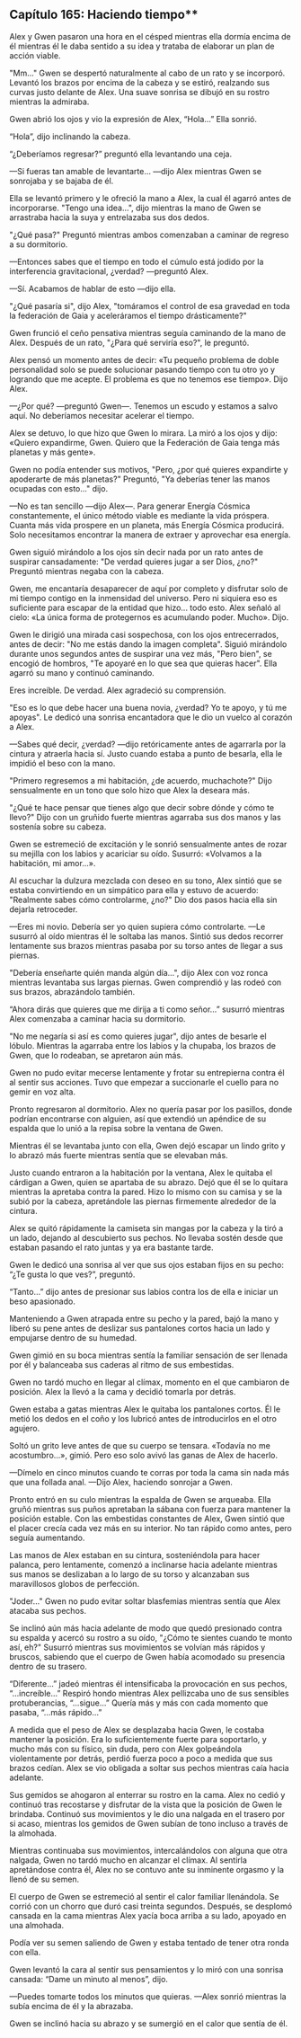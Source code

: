 
## Capítulo 165: Haciendo tiempo**


Alex y Gwen pasaron una hora en el césped mientras ella dormía encima de él mientras él le daba sentido a su idea y trataba de elaborar un plan de acción viable.

"Mm..." Gwen se despertó naturalmente al cabo de un rato y se incorporó. Levantó los brazos por encima de la cabeza y se estiró, realzando sus curvas justo delante de Alex. Una suave sonrisa se dibujó en su rostro mientras la admiraba.

Gwen abrió los ojos y vio la expresión de Alex, “Hola…” Ella sonrió.

“Hola”, dijo inclinando la cabeza.

“¿Deberíamos regresar?” preguntó ella levantando una ceja.

—Si fueras tan amable de levantarte… —dijo Alex mientras Gwen se sonrojaba y se bajaba de él.

Ella se levantó primero y le ofreció la mano a Alex, la cual él agarró antes de incorporarse. "Tengo una idea...", dijo mientras la mano de Gwen se arrastraba hacia la suya y entrelazaba sus dos dedos.

"¿Qué pasa?" Preguntó mientras ambos comenzaban a caminar de regreso a su dormitorio.

—Entonces sabes que el tiempo en todo el cúmulo está jodido por la interferencia gravitacional, ¿verdad? —preguntó Alex.

—Sí. Acabamos de hablar de esto —dijo ella.

"¿Qué pasaría si", dijo Alex, "tomáramos el control de esa gravedad en toda la federación de Gaia y aceleráramos el tiempo drásticamente?"

Gwen frunció el ceño pensativa mientras seguía caminando de la mano de Alex. Después de un rato, "¿Para qué serviría eso?", le preguntó.

Alex pensó un momento antes de decir: «Tu pequeño problema de doble personalidad solo se puede solucionar pasando tiempo con tu otro yo y logrando que me acepte. El problema es que no tenemos ese tiempo». Dijo Alex.

—¿Por qué? —preguntó Gwen—. Tenemos un escudo y estamos a salvo aquí. No deberíamos necesitar acelerar el tiempo.

Alex se detuvo, lo que hizo que Gwen lo mirara. La miró a los ojos y dijo: «Quiero expandirme, Gwen. Quiero que la Federación de Gaia tenga más planetas y más gente».

Gwen no podía entender sus motivos, "Pero, ¿por qué quieres expandirte y apoderarte de más planetas?" Preguntó, "Ya deberías tener las manos ocupadas con esto..." dijo.

—No es tan sencillo —dijo Alex—. Para generar Energía Cósmica constantemente, el único método viable es mediante la vida próspera. Cuanta más vida prospere en un planeta, más Energía Cósmica producirá. Solo necesitamos encontrar la manera de extraer y aprovechar esa energía.

Gwen siguió mirándolo a los ojos sin decir nada por un rato antes de suspirar cansadamente: "De verdad quieres jugar a ser Dios, ¿no?" Preguntó mientras negaba con la cabeza.

Gwen, me encantaría desaparecer de aquí por completo y disfrutar solo de mi tiempo contigo en la inmensidad del universo. Pero ni siquiera eso es suficiente para escapar de la entidad que hizo... todo esto. Alex señaló al cielo: «La única forma de protegernos es acumulando poder. Mucho». Dijo.

Gwen le dirigió una mirada casi sospechosa, con los ojos entrecerrados, antes de decir: "No me estás dando la imagen completa". Siguió mirándolo durante unos segundos antes de suspirar una vez más, "Pero bien", se encogió de hombros, "Te apoyaré en lo que sea que quieras hacer". Ella agarró su mano y continuó caminando.

Eres increíble. De verdad. Alex agradeció su comprensión.

"Eso es lo que debe hacer una buena novia, ¿verdad? Yo te apoyo, y tú me apoyas". Le dedicó una sonrisa encantadora que le dio un vuelco al corazón a Alex.

—Sabes qué decir, ¿verdad? —dijo retóricamente antes de agarrarla por la cintura y atraerla hacia sí. Justo cuando estaba a punto de besarla, ella le impidió el beso con la mano.

"Primero regresemos a mi habitación, ¿de acuerdo, muchachote?" Dijo sensualmente en un tono que solo hizo que Alex la deseara más.

"¿Qué te hace pensar que tienes algo que decir sobre dónde y cómo te llevo?" Dijo con un gruñido fuerte mientras agarraba sus dos manos y las sostenía sobre su cabeza.

Gwen se estremeció de excitación y le sonrió sensualmente antes de rozar su mejilla con los labios y acariciar su oído. Susurró: «Volvamos a la habitación, mi amor...».

Al escuchar la dulzura mezclada con deseo en su tono, Alex sintió que se estaba convirtiendo en un simpático para ella y estuvo de acuerdo: "Realmente sabes cómo controlarme, ¿no?" Dio dos pasos hacia ella sin dejarla retroceder.

—Eres mi novio. Debería ser yo quien supiera cómo controlarte. —Le susurró al oído mientras él le soltaba las manos. Sintió sus dedos recorrer lentamente sus brazos mientras pasaba por su torso antes de llegar a sus piernas.

"Debería enseñarte quién manda algún día...", dijo Alex con voz ronca mientras levantaba sus largas piernas. Gwen comprendió y las rodeó con sus brazos, abrazándolo también.

“Ahora dirás que quieres que me dirija a ti como señor…” susurró mientras Alex comenzaba a caminar hacia su dormitorio.

"No me negaría si así es como quieres jugar", dijo antes de besarle el lóbulo. Mientras la agarraba entre los labios y la chupaba, los brazos de Gwen, que lo rodeaban, se apretaron aún más.

Gwen no pudo evitar mecerse lentamente y frotar su entrepierna contra él al sentir sus acciones. Tuvo que empezar a succionarle el cuello para no gemir en voz alta.

Pronto regresaron al dormitorio. Alex no quería pasar por los pasillos, donde podrían encontrarse con alguien, así que extendió un apéndice de su espalda que lo unió a la repisa sobre la ventana de Gwen.

Mientras él se levantaba junto con ella, Gwen dejó escapar un lindo grito y lo abrazó más fuerte mientras sentía que se elevaban más.

Justo cuando entraron a la habitación por la ventana, Alex le quitaba el cárdigan a Gwen, quien se apartaba de su abrazo. Dejó que él se lo quitara mientras la apretaba contra la pared. Hizo lo mismo con su camisa y se la subió por la cabeza, apretándole las piernas firmemente alrededor de la cintura.

Alex se quitó rápidamente la camiseta sin mangas por la cabeza y la tiró a un lado, dejando al descubierto sus pechos. No llevaba sostén desde que estaban pasando el rato juntas y ya era bastante tarde.

Gwen le dedicó una sonrisa al ver que sus ojos estaban fijos en su pecho: “¿Te gusta lo que ves?”, preguntó.

“Tanto…” dijo antes de presionar sus labios contra los de ella e iniciar un beso apasionado.

Manteniendo a Gwen atrapada entre su pecho y la pared, bajó la mano y liberó su pene antes de deslizar sus pantalones cortos hacia un lado y empujarse dentro de su humedad.

Gwen gimió en su boca mientras sentía la familiar sensación de ser llenada por él y balanceaba sus caderas al ritmo de sus embestidas.

Gwen no tardó mucho en llegar al clímax, momento en el que cambiaron de posición. Alex la llevó a la cama y decidió tomarla por detrás.

Gwen estaba a gatas mientras Alex le quitaba los pantalones cortos. Él le metió los dedos en el coño y los lubricó antes de introducirlos en el otro agujero.

Soltó un grito leve antes de que su cuerpo se tensara. «Todavía no me acostumbro...», gimió. Pero eso solo avivó las ganas de Alex de hacerlo.

—Dímelo en cinco minutos cuando te corras por toda la cama sin nada más que una follada anal. —Dijo Alex, haciendo sonrojar a Gwen.

Pronto entró en su culo mientras la espalda de Gwen se arqueaba. Ella gruñó mientras sus puños apretaban la sábana con fuerza para mantener la posición estable. Con las embestidas constantes de Alex, Gwen sintió que el placer crecía cada vez más en su interior. No tan rápido como antes, pero seguía aumentando.

Las manos de Alex estaban en su cintura, sosteniéndola para hacer palanca, pero lentamente, comenzó a inclinarse hacia adelante mientras sus manos se deslizaban a lo largo de su torso y alcanzaban sus maravillosos globos de perfección.

"Joder..." Gwen no pudo evitar soltar blasfemias mientras sentía que Alex atacaba sus pechos.

Se inclinó aún más hacia adelante de modo que quedó presionado contra su espalda y acercó su rostro a su oído, "¿Cómo te sientes cuando te monto así, eh?" Susurró mientras sus movimientos se volvían más rápidos y bruscos, sabiendo que el cuerpo de Gwen había acomodado su presencia dentro de su trasero.

“Diferente…” jadeó mientras él intensificaba la provocación en sus pechos, “…increíble…” Respiró hondo mientras Alex pellizcaba uno de sus sensibles protuberancias, “…sigue…” Quería más y más con cada momento que pasaba, “…más rápido…”

A medida que el peso de Alex se desplazaba hacia Gwen, le costaba mantener la posición. Era lo suficientemente fuerte para soportarlo, y mucho más con su físico, sin duda, pero con Alex golpeándola violentamente por detrás, perdió fuerza poco a poco a medida que sus brazos cedían. Alex se vio obligada a soltar sus pechos mientras caía hacia adelante.

Sus gemidos se ahogaron al enterrar su rostro en la cama. Alex no cedió y continuó tras recostarse y disfrutar de la vista que la posición de Gwen le brindaba. Continuó sus movimientos y le dio una nalgada en el trasero por si acaso, mientras los gemidos de Gwen subían de tono incluso a través de la almohada.

Mientras continuaba sus movimientos, intercalándolos con alguna que otra nalgada, Gwen no tardó mucho en alcanzar el clímax. Al sentirla apretándose contra él, Alex no se contuvo ante su inminente orgasmo y la llenó de su semen.

El cuerpo de Gwen se estremeció al sentir el calor familiar llenándola. Se corrió con un chorro que duró casi treinta segundos. Después, se desplomó cansada en la cama mientras Alex yacía boca arriba a su lado, apoyado en una almohada.

Podía ver su semen saliendo de Gwen y estaba tentado de tener otra ronda con ella.

Gwen levantó la cara al sentir sus pensamientos y lo miró con una sonrisa cansada: “Dame un minuto al menos”, dijo.

—Puedes tomarte todos los minutos que quieras. —Alex sonrió mientras la subía encima de él y la abrazaba.

Gwen se inclinó hacia su abrazo y se sumergió en el calor que sentía de él.
